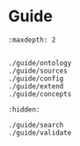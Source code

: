 # Guide

```{toctree}
:maxdepth: 2


./guide/ontology
./guide/sources
./guide/config
./guide/extend
./guide/concepts
```

```{toctree}
:hidden:

./guide/search
./guide/validate
```
